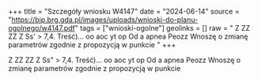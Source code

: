 +++
title = "Szczegóły wniosku W4147"
date = "2024-06-14"
source = "https://bip.brg.gda.pl/images/uploads/wnioski-do-planu-ogolnego/w4147.pdf"
tags = ["wnioski-ogolne"]
geolinks = []
raw = " Z ZZ ZZ Z Ss' > 7,4. Treść)... oo aoc yt op Od a apnea Peozz Wnoszę o zmianę parametrów zgodnie z propozycją w punkcie "
+++


Z ZZ ZZ
Z Ss" >
7,4. Treść)... oo aoc yt op Od a apnea Peozz
Wnoszę o zmianę parametrów zgodnie z propozycją w punkcie 


